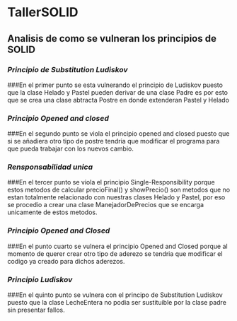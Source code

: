 # TallerSOLID
## Analisis de como se vulneran los principios de SOLID
### *Principio de Substitution Ludiskov*
###En el primer punto se esta vulnerando el principio de Ludiskov puesto que la clase Helado y Pastel pueden 
derivar de una clase Padre es por esto que se crea una clase abtracta Postre en donde extenderan Pastel y Helado
### *Principio Opened and closed*
###En el segundo punto se viola el principio opened and closed puesto que si se añadiera otro tipo de postre 
tendria que modificar el programa para que pueda trabajar con los nuevos cambio. 
### *Rensponsabilidad unica*
###En el tercer punto se viola  el principio Single-Responsibility porque estos metodos de calcular precioFinal() 
y showPrecio() son metodos que no estan totalmente relacionado con nuestras clases Helado y Pastel, por eso se procedio a 
crear una clase ManejadorDePrecios que se encarga unicamente de estos metodos.
### *Principio Opened and Closed*
###En el punto cuarto se vulnera el principio Opened and Closed porque al momento de querer crear otro tipo de aderezo
se tendria que modificar el codigo  ya creado para dichos aderezos. 
### *Principio Ludiskov*
###En el quinto punto se vulnera con el principo de Substitution Ludiskov puesto que la clase LecheEntera no podia ser sustituible 
por la clase padre sin presentar fallos. 




